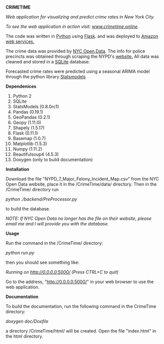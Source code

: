 **CRIMETIME**

*Web application for visualizing and predict crime rates in New York City.*

*To see the web application in action visit: www.crimetime.online.*

The code was written in <a href="https://www.python.org/"> Python</a> 
using <a href="http://flask.pocoo.org/"> Flask</a>. 
and was deployed to <a href="https://aws.amazon.com/"> Amazon web services.</a>

The crime data was provided by <a href="https://nycopendata.socrata.com/"> NYC Open Data</a>. The info for police precincts was obtained through scraping the NYPD's 
<a href="http://www.nyc.gov/html/nypd/html/home/precincts.shtml"> website.</a> All data was cleaned and stored in a <a href="https://sqlite.org/">SQLite</a> database.

Forecasted crime rates were predicted using a seasonal ARIMA model through the python
library <a href="http://statsmodels.sourceforge.net/"> Statsmodels</a>


**Dependenices**

1. Python 2
2. SQLite
3. StatsModels (0.8.0rc1)
4. Pandas (0.19.1)
5. GeoPandas (0.2.1)
6. Geopy (1.11.0)
7. Shapely (1.5.17)
8. Flask (0.11.1)
9. Basemap (1.0.7)
10. Matplotlib (1.5.3)
12. Numpy (1.11.2)
13. Beautifulsoup4 (4.5.3)
14. Doxygen (only to build documentation)


**Installation**

Download the file "NYPD_7_Major_Felony_Incident_Map.csv" from the NYC Open Data website, 
place it in the /CrimeTime/data/ directory. Then in the /CrimeTime/ directory run 

*python ./backend/PreProcessor.py*

to build the database.


*NOTE: If NYC Open Data no longer has the file on their website, please email me and I will provide you with the database.*

**Usage**

Run the command in the /CrimeTime/ directory:

*python run.py*

then you should see something like:

*Running on http://0.0.0.0:5000/ (Press CTRL+C to quit)*

Go to the address, "http://0.0.0.0:5000/" in your web browser to use the web application.

**Documentation**

To build the documentation, run the following command in the CrimeTime directory:

*doxygen doc/Doxfile*

a directory /CrimeTime/html/ will be created.  Open the file "index.html" in the html directory.




